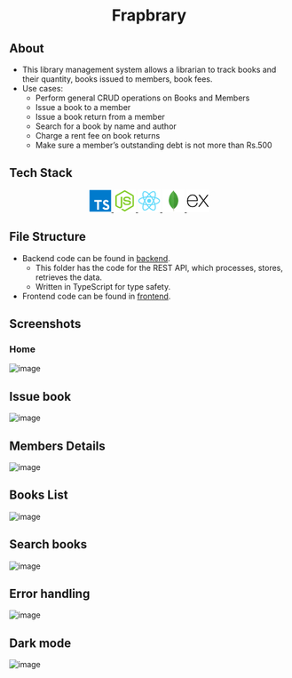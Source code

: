 <div align="center">

# Frapbrary

</div>

## About
- This library management system allows a librarian to track books and their quantity, books issued to members, book fees.
- Use cases:
    - Perform general CRUD operations on Books and Members
    - Issue a book to a member
    - Issue a book return from a member
    - Search for a book by name and author
    - Charge a rent fee on book returns
    - Make sure a member’s outstanding debt is not more than Rs.500

## Tech Stack
<div align="center">

  <a href="https://devdocs.io/typescript/" target="_blank">
    <img src="https://github.com/devicons/devicon/blob/master/icons/typescript/typescript-original.svg" width="40" height="40" title="Typescript" alt="Typescript" />
  </a>
  <a href="https://devdocs.io/nodejs/" target="_blank">
    <img src="https://github.com/devicons/devicon/blob/master/icons/nodejs/nodejs-original.svg" width="40" height="40" title="Nodejs" alt="Nodejs" />
  </a>
  <a href="https://devdocs.io/react/" target="_blank">
    <img src="https://github.com/devicons/devicon/blob/master/icons/react/react-original.svg" width="40" height="40" title="React" alt="React" />
  </a>
  <a href="https://devdocs.io/mongodb/" target="_blank">
    <img src="https://github.com/devicons/devicon/blob/master/icons/mongodb/mongodb-original.svg" width="40" height="40" title="MongoDB" alt="MongoDB" />
  </a>
  <a href="https://devdocs.io/express/" target="_blank">
    <img src="https://github.com/devicons/devicon/blob/master/icons/express/express-original.svg" width="40" height="40" title="Express.js" alt="Express.js" />
  </a>
</div>

## File Structure
- Backend code can be found in [backend](https://github.com/arsen1c/frappe/tree/master/backend).
  - This folder has the code for the REST API, which processes, stores, retrieves the data.
  - Written in TypeScript for type safety.
- Frontend code can be found in [frontend](https://github.com/arsen1c/frappe/tree/master/frontend).

## Screenshots
### Home
![image](https://user-images.githubusercontent.com/46086050/209479278-90161f57-7de0-4f7b-bd42-48cbb1cb6796.png)
## Issue book
![image](https://user-images.githubusercontent.com/46086050/209479341-a5f9bda3-26a1-406c-abff-aa881199313f.png)
## Members Details
![image](https://user-images.githubusercontent.com/46086050/209479359-d054f880-30ba-4964-9177-529a28ca8086.png)
## Books List
![image](https://user-images.githubusercontent.com/46086050/209479364-591a069a-613b-46b3-9386-d2ceb53feb12.png)
## Search books
![image](https://user-images.githubusercontent.com/46086050/209479370-38569edc-8a45-4d32-a848-14a4c13e9bea.png)
## Error handling
![image](https://user-images.githubusercontent.com/46086050/209479500-7ebbf230-2d11-42e5-a2e6-14ef37fd8359.png)
## Dark mode
![image](https://user-images.githubusercontent.com/46086050/209479642-dce8b7c0-43f7-4a71-89b9-2855fee35521.png)



